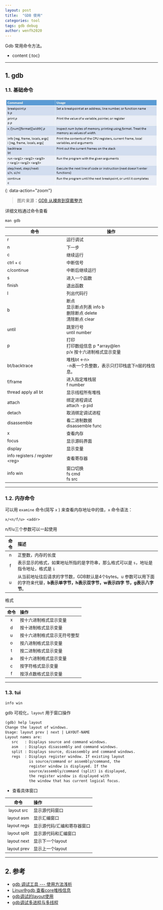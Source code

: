 ```yaml
---
layout: post
title:  "GDB 使用"
categories: tool
tags: gdb debug
author: wenfh2020
---
```


Gdb 常用命令方法。



* content
{:toc}

---

## 1. gdb

### 1.1. 基础命令

![命令](/images/2020-02-20-19-40-56.png){: data-action="zoom"}

> 图片来源：[GDB 从裸奔到穿戴整齐](http://www.skywind.me/blog/archives/2036)

详细文档通过命令查看

```shell
man gdb
```

| 命令                              | 操作                                                                         |
| --------------------------------- | ---------------------------------------------------------------------------- |
| r                                 | 运行调试                                                                     |
| n                                 | 下一步                                                                       |
| c                                 | 继续运行                                                                     |
| ctrl + c                          | 中断信号                                                                     |
| c/continue                        | 中断后继续运行                                                               |
| s                                 | 进入一个函数                                                                 |
| finish                            | 退出函数                                                                     |
| l                                 | 列出代码行                                                                   |
| b                                 | 断点<br/>显示断点列表 info b<br/>删除断点 delete <number><br/>清除断点 clear |
| until                             | 跳至行号<br/>until number                                                    |
| p                                 | 打印<br/>打印数组信息 p *array@len<br />p/x 按十六进制格式显示变量           |
| bt/backtrace                      | 堆栈bt <-n><br/>-n表一个负整数，表示只打印栈底下n层的栈信息。                |
| f/frame                           | 进入指定堆栈层<br/> f number                                                 |
| thread apply all bt               | 显示线程所有堆栈                                                             |
| attach                            | 绑定进程调试<br/>attach -p pid                                               |
| detach                            | 取消绑定调试进程                                                             |
| disassemble                       | 看二进制数据<br/>disassemble func                                            |
| x                                 | 查看内存                                                                     |
| focus                             | 显示源码界面                                                                 |
| display                           | 显示变量                                                                     |
| info registers / register \<reg\> | 查看寄存器                                                                   |
| info win                          | 窗口切换<br/>fs cmd<br/>fs src                                               |

---

### 1.2. 内存命令

可以用 `examine` 命令(简写 `x` ) 来查看内存地址中的值，`x` 命令语法：

```shell
x/<n/f/u> <addr>
```

n/f/u三个参数可以一起使用

| 命令  | 描述                                                                                                                                   |
| :---: | :------------------------------------------------------------------------------------------------------------------------------------- |
|   n   | 正整数，内存的长度                                                                                                                     |
|   f   | 表示显示的格式，如果地址所指的是字符串，那么格式可以是 `s`，地址是指令地址，格式是 `i`                                                 |
|   u   | 从当前地址往后请求的字节数，GDB默认是4个bytes。u 参数可以用下面的字符来代替，**b表示单字节，h表示双字节，w表示四字 节，g表示八字节**。 |

格式

| 命令  | 操作                         |
| :---: | :--------------------------- |
|   x   | 按十六进制格式显示变量       |
|   d   | 按十进制格式显示变量         |
|   u   | 按十六进制格式显示无符号整型 |
|   o   | 按八进制格式显示变量         |
|   t   | 按二进制格式显示变量         |
|   a   | 按十六进制格式显示变量       |
|   c   | 按字符格式显示变量           |
|   f   | 按浮点数格式显示变量         |

---

### 1.3. tui

```shell
info win
```

gdb 可视化，`layout` 用于窗口操作

```shell
(gdb) help layout
Change the layout of windows.
Usage: layout prev | next | LAYOUT-NAME
Layout names are:
   src   : Displays source and command windows.
   asm   : Displays disassembly and command windows.
   split : Displays source, disassembly and command windows.
   regs  : Displays register window. If existing layout
           is source/command or assembly/command, the
           register window is displayed. If the
           source/assembly/command (split) is displayed,
           the register window is displayed with
           the window that has current logical focus.
```

* 查看具体窗口

|     命令     | 操作                        |
| :----------: | :-------------------------- |
|  layout src  | 显示源代码窗口              |
|  layout asm  | 显示汇编窗口                |
| layout regs  | 显示源代码/汇编和寄存器窗口 |
| layout split | 显示源代码和汇编窗口        |
| layout next  | 显示下一个layout            |
| layout prev  | 显示上一个layout            |

---

## 2. 参考

* [gdb 调试工具 --- 使用方法浅析](https://blog.csdn.net/men_wen/article/details/75220102)
* [Linux中gdb 查看core堆栈信息](https://blog.csdn.net/suxinpingtao51/article/details/12072559)
* [gdb调试的layout使用](https://blog.csdn.net/zhangjs0322/article/details/10152279)
* [gdb调试多进程与多线程](https://blog.csdn.net/snow_5288/article/details/72982594)